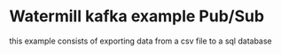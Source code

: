 # Watermill kafka example Pub/Sub

this example consists of exporting data from a csv file to a sql database 